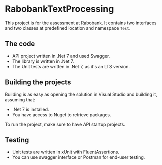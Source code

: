 # RabobankTextProcessing

This project is for the assessment at Rabobank. It contains two interfaces and two classes at predefined location and namespace `Test`.

## The code

- API project written in .Net 7 and used Swagger.
- The library is written in .Net 7.
- The Unit tests are written in .Net 7, as it's an LTS version.

## Building the projects

Building is as easy as opening the solution in Visual Studio and building it, assuming that:
- .Net 7 is installed.
- You have access to Nuget to retrieve packages.

To run the project, make sure to have API startup projects. 

## Testing

- Unit tests are written in xUnit with FluentAssertions.
- You can use swagger interface or Postman for end-user testing.


